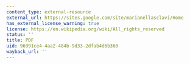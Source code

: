 ```yaml
---
content_type: external-resource
external_url: https://sites.google.com/site/marianellasclavi/Home
has_external_license_warning: true
license: https://en.wikipedia.org/wiki/All_rights_reserved
status: ''
title: PDF
uid: 96991ce4-4aa2-484b-9d33-2dfab4d6b360
wayback_url: ''
---
```

